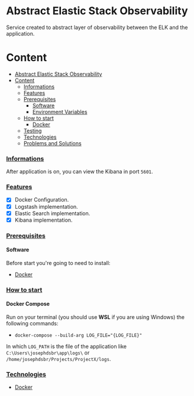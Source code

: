 # Abstract Elastic Stack Observability

Service created to abstract layer of observability between the ELK and the application.

# Content

- [Abstract Elastic Stack Observability](aAbstract-elastic-stack-observability)
- [Content](#content)
    - [Informations](#informations)
    - [Features](#features)
    - [Prerequisites](#prerequisites)
      - [Software](#software)
      - [Environment Variables](#environment-variables)
    - [How to start](#how-to-start)
      - [Docker](#docker)
    - [Testing](#testing)
    - [Technologies](#technologies)
    - [Problems and Solutions](#problems-and-solutions)

### [Informations](#informations)

After application is on, you can view the Kibana in port `5601`.

### [Features](#features)

- [x] Docker Configuration.
- [x] Logstash implementation.
- [x] Elastic Search implementation.
- [x] Kibana implementation.

### [Prerequisites](#prerequisites)

#### Software

Before start you're going to need to install:

- [Docker](https://www.docker.com/)

### [How to start](#how-to-start)

#### Docker Compose


Run on your terminal (you should use **WSL** if you are using Windows) the following commands:

- `docker-compose --build-arg LOG_FILE="{LOG_FILE}"`

In which `LOG_PATH` is the file of the application like `C:\Users\josephdsbr\app\logs\` or `/home/josephdsbr/Projects/ProjectX/logs`.

### [Technologies](#technologies)

- [Docker](https://www.docker.com/)
